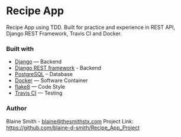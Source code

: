 # Recipe App 

Recipe App using TDD. Built for practice and experience in REST API, Django REST Framework, Travis CI and Docker.

### Built with

* [Django](https://www.djangoproject.com/) — Backend
* [Django REST framework](https://www.django-rest-framework.org/) - Backend
* [PostgreSQL](https://www.postgresql.org/) – Database
* [Docker](https://www.docker.com/) — Software Container
* [flake8](https://flake8.pycqa.org/en/latest/) — Code Style
* [Travis CI](https://www.travis-ci.com/) — Testing

### Author

Blaine Smith - blaine@thesmithstx.com
Project Link: https://github.com/blaine-d-smith/Recipe_App_Project